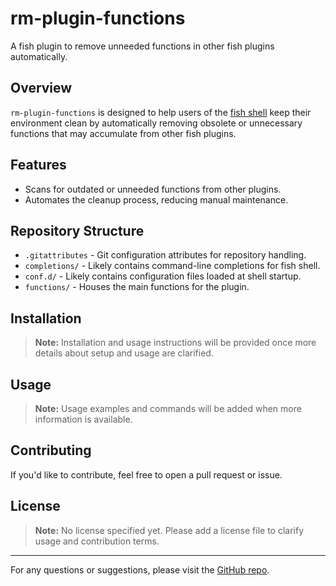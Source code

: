 # rm-plugin-functions

A fish plugin to remove unneeded functions in other fish plugins automatically.

## Overview

`rm-plugin-functions` is designed to help users of the [fish shell](https://fishshell.com/) keep their environment clean by automatically removing obsolete or unnecessary functions that may accumulate from other fish plugins.

## Features

- Scans for outdated or unneeded functions from other plugins.
- Automates the cleanup process, reducing manual maintenance.

## Repository Structure

- `.gitattributes` - Git configuration attributes for repository handling.
- `completions/` - Likely contains command-line completions for fish shell.
- `conf.d/` - Likely contains configuration files loaded at shell startup.
- `functions/` - Houses the main functions for the plugin.

## Installation

> **Note:** Installation and usage instructions will be provided once more details about setup and usage are clarified.

## Usage

> **Note:** Usage examples and commands will be added when more information is available.

## Contributing

If you'd like to contribute, feel free to open a pull request or issue.

## License

> **Note:** No license specified yet. Please add a license file to clarify usage and contribution terms.

---

For any questions or suggestions, please visit the [GitHub repo](https://github.com/SPREEKDOS/rm-plugin-functions).